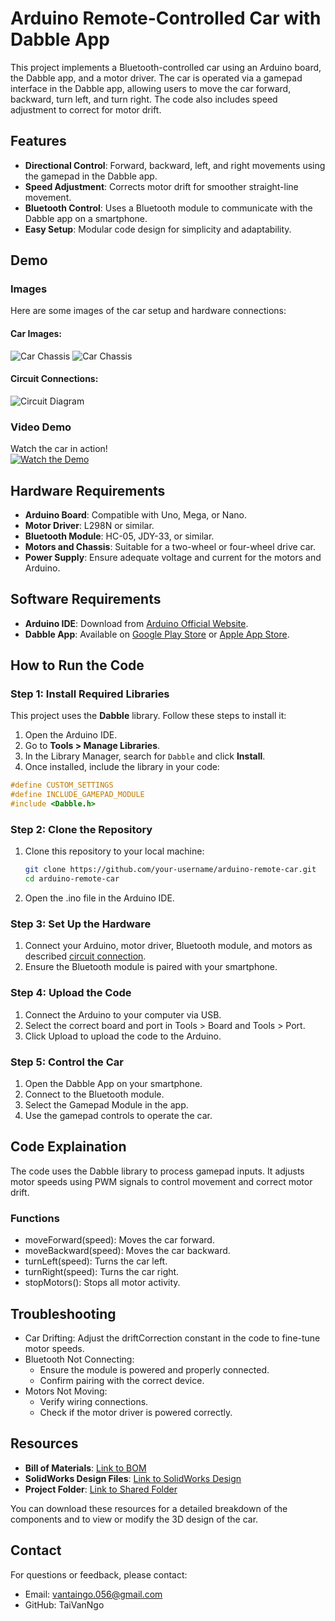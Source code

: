 # Arduino Remote-Controlled Car with Dabble App

This project implements a Bluetooth-controlled car using an Arduino board, the Dabble app, and a motor driver. The car is operated via a gamepad interface in the Dabble app, allowing users to move the car forward, backward, turn left, and turn right. The code also includes speed adjustment to correct for motor drift.

## Features

- **Directional Control**: Forward, backward, left, and right movements using the gamepad in the Dabble app.
- **Speed Adjustment**: Corrects motor drift for smoother straight-line movement.
- **Bluetooth Control**: Uses a Bluetooth module to communicate with the Dabble app on a smartphone.
- **Easy Setup**: Modular code design for simplicity and adaptability.

## Demo

### Images

Here are some images of the car setup and hardware connections:

#### Car Images:

![Car Chassis](images/car1.jpeg)
![Car Chassis](images/car2.jpeg)

#### Circuit Connections:

![Circuit Diagram](images/connection_diagram.png)

### Video Demo

Watch the car in action!  
[![Watch the Demo](https://img.youtube.com/vi/your_video_id/0.jpg)](https://www.youtube.com/watch?v=your_video_id)

## Hardware Requirements

- **Arduino Board**: Compatible with Uno, Mega, or Nano.
- **Motor Driver**: L298N or similar.
- **Bluetooth Module**: HC-05, JDY-33, or similar.
- **Motors and Chassis**: Suitable for a two-wheel or four-wheel drive car.
- **Power Supply**: Ensure adequate voltage and current for the motors and Arduino.

## Software Requirements

- **Arduino IDE**: Download from [Arduino Official Website](https://www.arduino.cc/en/software).
- **Dabble App**: Available on [Google Play Store](https://play.google.com) or [Apple App Store](https://apps.apple.com).


## How to Run the Code

### Step 1: Install Required Libraries

This project uses the **Dabble** library. Follow these steps to install it:

1. Open the Arduino IDE.
2. Go to **Tools > Manage Libraries**.
3. In the Library Manager, search for `Dabble` and click **Install**.
4. Once installed, include the library in your code:

```cpp
#define CUSTOM_SETTINGS
#define INCLUDE_GAMEPAD_MODULE
#include <Dabble.h>
```

### Step 2: Clone the Repository

1. Clone this repository to your local machine:
   ```bash
   git clone https://github.com/your-username/arduino-remote-car.git
   cd arduino-remote-car
   ```
2. Open the .ino file in the Arduino IDE.

### Step 3: Set Up the Hardware

1. Connect your Arduino, motor driver, Bluetooth module, and motors as described [circuit connection](#circuit-connections).
2. Ensure the Bluetooth module is paired with your smartphone.

### Step 4: Upload the Code

1. Connect the Arduino to your computer via USB.
2. Select the correct board and port in Tools > Board and Tools > Port.
3. Click Upload to upload the code to the Arduino.

### Step 5: Control the Car

1. Open the Dabble App on your smartphone.
2. Connect to the Bluetooth module.
3. Select the Gamepad Module in the app.
4. Use the gamepad controls to operate the car.

## Code Explaination

The code uses the Dabble library to process gamepad inputs. It adjusts motor speeds using PWM signals to control movement and correct motor drift.

### Functions

- moveForward(speed): Moves the car forward.
- moveBackward(speed): Moves the car backward.
- turnLeft(speed): Turns the car left.
- turnRight(speed): Turns the car right.
- stopMotors(): Stops all motor activity.

## Troubleshooting

- Car Drifting: Adjust the driftCorrection constant in the code to fine-tune motor speeds.
- Bluetooth Not Connecting:
  - Ensure the module is powered and properly connected.
  - Confirm pairing with the correct device.
- Motors Not Moving:
  - Verify wiring connections.
  - Check if the motor driver is powered correctly.

## Resources

- **Bill of Materials**: [Link to BOM](https://your-link-to-bom)  
- **SolidWorks Design Files**: [Link to SolidWorks Design](https://your-link-to-solidworks-design)  
- **Project Folder**: [Link to Shared Folder](https://your-shared-folder-link)

You can download these resources for a detailed breakdown of the components and to view or modify the 3D design of the car.

## Contact

For questions or feedback, please contact:

- Email: vantaingo.056@gmail.com
- GitHub: TaiVanNgo
